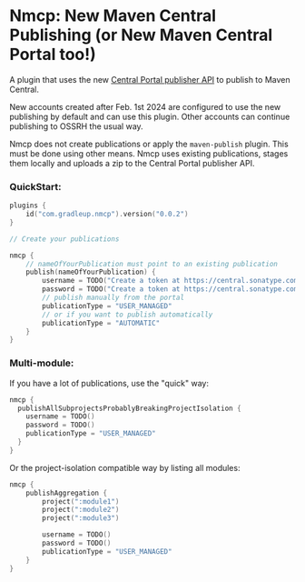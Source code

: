 # Nmcp: New Maven Central Publishing (or New Maven Central Portal too!)

A plugin that uses the new [Central Portal publisher API](https://central.sonatype.org/publish/publish-portal-api/) to publish to Maven Central.

New accounts created after Feb. 1st 2024 are configured to use the new publishing by default and can use this plugin. Other accounts can continue publishing to OSSRH the usual way.

Nmcp does not create publications or apply the `maven-publish` plugin. This must be done using other means. Nmcp uses existing publications, stages them locally and uploads a zip to the Central Portal publisher API. 

### QuickStart:

```kotlin
plugins {
    id("com.gradleup.nmcp").version("0.0.2")
}

// Create your publications

nmcp {
    // nameOfYourPublication must point to an existing publication
    publish(nameOfYourPublication) {
        username = TODO("Create a token at https://central.sonatype.com/account") 
        password = TODO("Create a token at https://central.sonatype.com/account")
        // publish manually from the portal
        publicationType = "USER_MANAGED"
        // or if you want to publish automatically
        publicationType = "AUTOMATIC"
    }
}
```

### Multi-module:

If you have a lot of publications, use the "quick" way:

```kotlin
nmcp {
  publishAllSubprojectsProbablyBreakingProjectIsolation {
    username = TODO()
    password = TODO()
    publicationType = "USER_MANAGED"
  }
}
```

Or the project-isolation compatible way by listing all modules:

```kotlin
nmcp {
    publishAggregation {
        project(":module1")
        project(":module2")
        project(":module3")

        username = TODO()
        password = TODO()
        publicationType = "USER_MANAGED"
    }
}
```